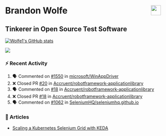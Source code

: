 Brandon Wolfe <a href="https://www.linkedin.com/in/brandon-wolfe1" target="_blank" rel="noreferrer"><img src="https://raw.githubusercontent.com/danielcranney/readme-generator/main/public/icons/socials/linkedin.svg" width="32" height="32" align="right"/></a>
==============================
Tinkerer in Open Source Test Software
-----------------------------

<p align="left"><a href="http://www.github.com/Wolfe1"><img src="https://github-readme-stats.vercel.app/api?username=Wolfe1&show_icons=true&hide=&count_private=true&title_color=0891b2&text_color=ffffff&icon_color=0891b2&bg_color=1c1917&hide_border=true&show_icons=true" alt="Wolfe1's GitHub stats" /></a></p>
<p align="left"><a href="http://www.github.com/Wolfe1"><img src="https://github-readme-streak-stats.herokuapp.com/?user=Wolfe1&stroke=ffffff&background=1c1917&ring=0891b2&fire=0891b2&currStreakNum=ffffff&currStreakLabel=0891b2&sideNums=ffffff&sideLabels=ffffff&dates=ffffff&hide_border=true" /></a></p>

### :zap: Recent Activity
<!--START_SECTION:activity-->
1. 🗣 Commented on [#1550](https://github.com/microsoft/WinAppDriver/issues/1550) in [microsoft/WinAppDriver](https://github.com/microsoft/WinAppDriver)
2. ❌ Closed PR [#20](https://github.com/Accruent/robotframework-applicationlibrary/pull/20) in [Accruent/robotframework-applicationlibrary](https://github.com/Accruent/robotframework-applicationlibrary)
3. 🗣 Commented on [#18](https://github.com/Accruent/robotframework-applicationlibrary/issues/18) in [Accruent/robotframework-applicationlibrary](https://github.com/Accruent/robotframework-applicationlibrary)
4. ❌ Closed PR [#18](https://github.com/Accruent/robotframework-applicationlibrary/pull/18) in [Accruent/robotframework-applicationlibrary](https://github.com/Accruent/robotframework-applicationlibrary)
5. 🗣 Commented on [#1062](https://github.com/SeleniumHQ/seleniumhq.github.io/issues/1062) in [SeleniumHQ/seleniumhq.github.io](https://github.com/SeleniumHQ/seleniumhq.github.io)
<!--END_SECTION:activity-->

### :newspaper: Articles
- [Scaling a Kubernetes Selenium Grid with KEDA](https://www.linkedin.com/pulse/scaling-kubernetes-selenium-grid-keda-brandon-wolfe)
